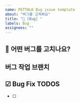 ```yaml
---
name: PETTALK Bug issue template
about: "버그를 고쳐봐요"
title: "🐛 [Bug] "
labels: Bug
assignees: ""
---
```


## 🐛 어떤 버그를 고치나요?

## 버그 작업 브랜치

## ☑ Bug Fix TODOS

- [ ]
